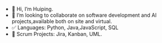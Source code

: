 - 👋 Hi, I’m Huiping.
- 💞️ I’m looking to collaborate on software development and AI projects,available both on site and virtual.
- ✅ Languages: Python, Java,JavaScript, SQL
- 🚀 Scrum Projects: Jira, Kanban, UML.



<!---
Huiping27/Huiping27 is a ✨ special ✨ repository because its `README.md` (this file) appears on your GitHub profile.
You can click the Preview link to take a look at your changes.
--->
